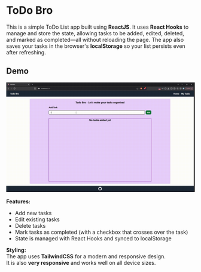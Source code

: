 # ToDo Bro

This is a simple ToDo List app built using **ReactJS**. It uses **React Hooks** to manage and store the state, allowing tasks to be added, edited, deleted, and marked as completed—all without reloading the page. The app also saves your tasks in the browser's **localStorage** so your list persists even after refreshing.

## Demo

![ToDo Bro Demo](./public/demo.gif)


**Features:**
- Add new tasks
- Edit existing tasks
- Delete tasks
- Mark tasks as completed (with a checkbox that crosses over the task)
- State is managed with React Hooks and synced to localStorage

**Styling:**  
The app uses **TailwindCSS** for a modern and responsive design.  
It is also **very responsive** and works well on all device sizes.